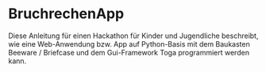 # BruchrechenApp

Diese Anleitung für einen Hackathon für Kinder und Jugendliche beschreibt, wie eine Web-Anwendung bzw. App auf Python-Basis mit dem Baukasten Beeware / Briefcase und dem Gui-Framework Toga programmiert werden kann.

